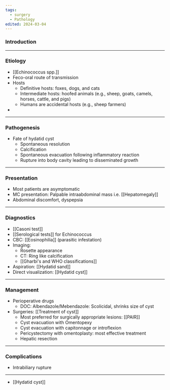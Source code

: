 ```yaml
---
tags:
  - surgery
  - Pathology
edited: 2024-03-04
---
```

### Introduction


---
### Etiology
- [[Echinococcus spp.]] 
- Feco-oral route of transmission 
- Hosts 
	- Definitive hosts: foxes, dogs, and cats
	- Intermediate hosts: hoofed animals (e.g., sheep, goats, camels, horses, cattle, and pigs)
	- Humans are accidental hosts (e.g., sheep farmers)
- 

---
### Pathogenesis
- Fate of hydatid cyst 
	- Spontaneous resolution
	- Calcification
	- Spontaneous evacuation following inflammatory reaction
	- Rupture into body cavity leading to disseminated growth 
---
### Presentation
- Most patients are asymptomatic
- MC presentation: Palpable intraabdominal mass i.e. [[Hepatomegaly]] 
- Abdominal discomfort, dyspepsia

---
### Diagnostics
- [[Casoni test]] 
- [[Serological tests]] for Echinococcus 
- CBC: [[Eosinophilia]] (parasitic infestation)
- Imaging: 
	- Rosette appearance 
	- CT: Ring like calcification
	- [[Gharbi's and WHO classifications]] 
- Aspiration: [[Hydatid sand]] 
- Direct visualization: [[Hydatid cyst]] 

---
### Management
- Perioperative drugs
	- DOC: Albendazole/Mebendazole: Scolicidal, shrinks size of cyst
- Surgeries: [[Treatment of cyst]] 
	- Most preferred for surgically appropriate lesions: [[PAIR]] 
	- Cyst evacuation with Omentopexy
	- Cyst evacuation with capitonnage or introflexion
	- Pericystectomy with omentoplasty: most effective treatment
	- Hepatic resection

---

### Complications
- Intrabiliary rupture

---
- [[Hydatid cyst]] 